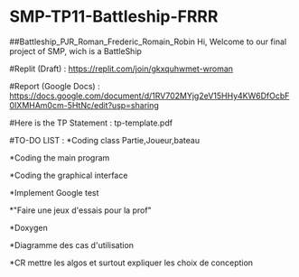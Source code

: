 # SMP-TP11-Battleship-FRRR
##Battleship_PJR_Roman_Frederic_Romain_Robin
Hi, Welcome to our final project of SMP, wich is a BattleShip

#Replit (Draft) :
https://replit.com/join/gkxquhwmet-wroman

#Report (Google Docs) :
https://docs.google.com/document/d/1RV702MYjg2eV15HHy4KW6DfOcbF0IXMHAm0cm-5HtNc/edit?usp=sharing

#Here is the TP Statement :
tp-template.pdf

#TO-DO LIST :
*Coding class Partie,Joueur,bateau

*Coding the main program

*Coding the graphical interface

*Implement Google test

*"Faire une jeux d'essais pour la prof"

*Doxygen

*Diagramme des cas d'utilisation

*CR mettre les algos et surtout expliquer les choix de conception
